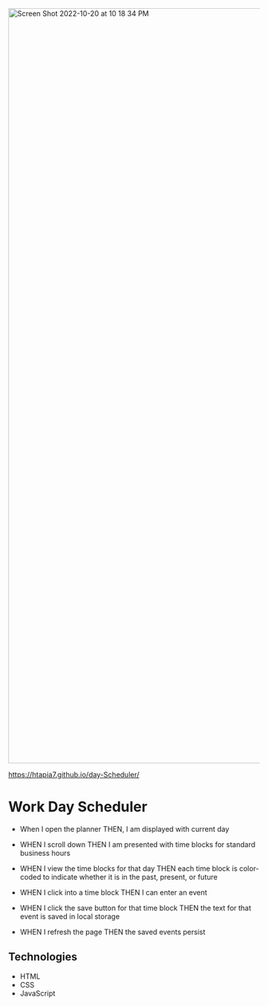 
<img width="1512" alt="Screen Shot 2022-10-20 at 10 18 34 PM" src="https://user-images.githubusercontent.com/112591915/197118057-32218068-0910-4bd8-8982-06f292252919.png">



https://htapia7.github.io/day-Scheduler/

# Work Day Scheduler 

* When I open the planner THEN, I am displayed with current day 

* WHEN I scroll down THEN I am presented with time blocks for standard business hours

* WHEN I view the time blocks for that day THEN each time block is color-coded to indicate whether it is in the past, present, or future

* WHEN I click into a time block THEN I can enter an event

* WHEN I click the save button for that time block THEN the text for that event is saved in local storage

* WHEN I refresh the page THEN the saved events persist


## Technologies 

* HTML
* CSS
* JavaScript
